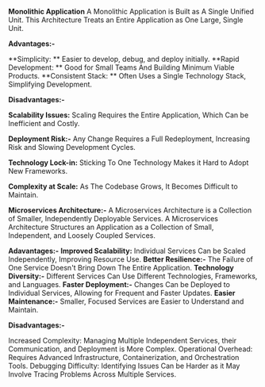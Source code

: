 **Monolithic Application**
A Monolithic Application is Built as A Single Unified Unit. This Architecture Treats an Entire Application as One Large, Single Unit. 

**Advantages:-**

**Simplicity: **          Easier to develop, debug, and deploy initially. 
**Rapid Development: **   Good for Small Teams And Building Minimum Viable Products. 
**Consistent Stack: **    Often Uses a Single Technology Stack, Simplifying Development. 

**Disadvantages:-**

**Scalability Issues:**  Scaling Requires the Entire Application, Which Can be Inefficient and Costly. 

**Deployment Risk:-**  Any Change Requires a Full Redeployment, Increasing Risk and Slowing Development Cycles. 

**Technology Lock-in:**  Sticking To One Technology Makes it Hard to Adopt New Frameworks. 

**Complexity at Scale:** As The Codebase Grows, It Becomes Difficult to Maintain. 

**Microservices Architecture:-**
A Microservices Architecture is a Collection of Smaller, Independently Deployable Services. A Microservices Architecture Structures an Application as a Collection of Small, Independent, and Loosely Coupled Services. 

**Adavantages:-**
**Improved Scalability:**  Individual Services Can be Scaled Independently, Improving Resource Use. 
**Better Resilience:-**     The Failure of One Service Doesn't Bring Down The Entire Application. 
**Technology Diversity:-**  Different Services Can Use Different Technologies, Frameworks, and Languages. 
**Faster Deployment:-**     Changes Can be Deployed to Individual Services, Allowing for Frequent and Faster Updates. 
**Easier Maintenance:-**    Smaller, Focused Services are Easier to Understand and Maintain. 

**Disadvantages:-**

Increased Complexity:  Managing Multiple Independent Services, their Communication, and Deployment is More Complex. 
Operational Overhead: Requires Advanced Infrastructure, Containerization, and Orchestration Tools. 
Debugging Difficulty: Identifying Issues Can be Harder as it May Involve Tracing Problems Across Multiple Services. 


